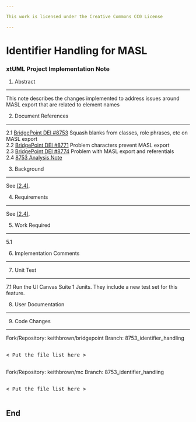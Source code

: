 ```yaml
---

This work is licensed under the Creative Commons CC0 License

---
```


# Identifier Handling for MASL
### xtUML Project Implementation Note


1. Abstract
-----------
This note describes the changes implemented to address issues around MASL export
that are related to element names  

2. Document References
----------------------
<a id="2.1"></a>2.1 [BridgePoint DEI #8753](https://support.onefact.net/issues/8753) Squash blanks from classes, role phrases, etc on MASL export    
<a id="2.2"></a>2.2 [BridgePoint DEI #8771](https://support.onefact.net/issues/8771) Problem characters prevent MASL export     
<a id="2.3"></a>2.3 [BridgePoint DEI #8774](https://support.onefact.net/issues/8774) Problem with MASL export and referentials     
<a id="2.4"></a>2.4 [8753 Analysis Note](8753_identifier_handling_ant.md)      

3. Background
-------------
See [[2.4]](#2.4).

4. Requirements
---------------
See [[2.4]](#2.4).

5. Work Required
----------------
5.1  

6. Implementation Comments
--------------------------

7. Unit Test
------------
7.1  Run the UI Canvas Suite 1 Junits.  They include a new test set for this
  feature.
  
8. User Documentation
---------------------

9. Code Changes
---------------
Fork/Repository: keithbrown/bridgepoint
Branch: 8753_identifier_handling

<pre>

< Put the file list here >

</pre>


Fork/Repository: keithbrown/mc
Branch: 8753_identifier_handling

<pre>

< Put the file list here >

</pre>

End
---

